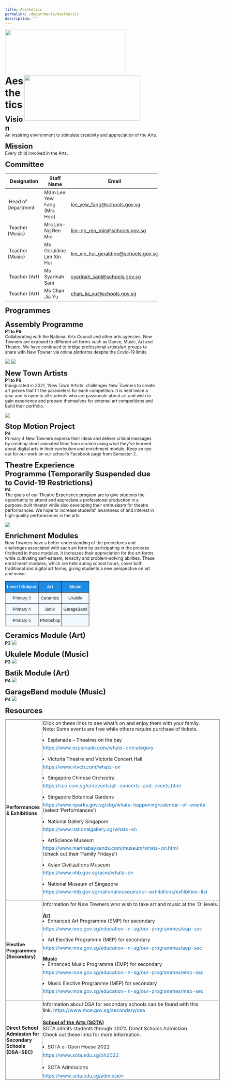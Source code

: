 ```yaml
---
title: Aesthetics
permalink: /departments/aesthetics
description: ""
---
```

<img src="/images/logosub.png" style="width:400px;height:150px;margin-left:0px;" align = "left">

<img src="/images/Header%20GIF.gif" style="width:380px;height:150px;margin-right:60px;" align = "right">
<br><br><br><br><br><br>

**<font size=6>Aesthetics</font>**

**<font size=5>Vision</font>** <br>
An inspiring environment to stimulate creativity and appreciation of the Arts.  
  
  

**<font size=5>Mission</font>** <br>
Every child involved in the Arts.  

  
**<font size=5>Committee</font>** <br>

|  Designation | Staff Name | Email |
| --- | --- | --- |
|  Head of Department | Mdm Lee Yew Fang (Mrs Hoo) | [lee\_yew\_fang@schools.gov.sg](mailto:lee_yew_fang@schools.gov.sg) |
|  Teacher (Music) | Mrs Lim-Ng Ren Min | [lim-ng\_ren\_min@schools.gov.sg](mailto:lim-ng_ren_min@schools.gov.sg) |
|  Teacher (Music) | Ms Geraldine Lim Xin Hui | [lim\_xin\_hui\_geraldine@schools.gov.sg](mailto:lim_xin_hui_geraldine@schools.gov.sg) |
|  Teacher (Art) | Ms Syarinah Sani | [syarinah\_sani@schools.gov.sg](mailto:syarinah_sani@schools.gov.sg) |
|  Teacher (Art) | Ms Chan Jia Yu | [chan\_jia\_yu@schools.gov.sg](mailto:chan_jia_yu@schools.gov.sg) |


**<font size=5>Programmes</font>** <br>  
**<font size=5>Assembly Programme</font>** <br>
**P1 to P6**  
Collaborating with the National Arts Council and other arts agencies, New Towners are exposed to different art forms such as Dance, Music, Art and Theatre. We have continued to bridge professional artists/art groups to share with New Towner via online platforms despite the Covid-19 limits.

![](/images/Departments/Aesthetics%201.png)
![](/images/Departments/Aesthetics%202.png)

**<font size=5>New Town Artists</font>** <br>
**P1 to P6**<br>
Inaugurated in 2021, 'New Town Artists' challenges New Towners to create art pieces that fit the parameters for each competition. It is held twice a year and is open to all students who are passionate about art and wish to gain experience and prepare themselves for external art competitions and build their portfolio.

![](/images/Departments/Aesthetics%203.png)

**<font size=5>Stop Motion Project</font>** <br>
**P4**  <br>
Primary 4 New Towners express their ideas and deliver critical messages by creating short animated films from scratch using what they've learned about digital arts in their curriculum and enrichment module. Keep an eye out for our work on our school's Facebook page from Semester 2.  

  
**<font size=5>Theatre Experience Programme (Temporarily Suspended due to Covid-19 Restrictions) </font>** <br>
**P4**  <br>
The goals of our Theatre Experience program are to give students the opportunity to attend and appreciate a professional production in a purpose-built theater while also developing their enthusiasm for theatre performances. We hope to increase students' awareness of and interest in high-quality performances in the arts.

![](/images/Departments/Aesthetics%204.png)

**<font size=5>Enrichment Modules</font>** <br>
New Towners have a better understanding of the procedures and challenges associated with each art form by participating in the process firsthand in these modules. It increases their appreciation for the art forms while cultivating self-esteem, tenacity and problem-solving abilities. These enrichment modules, which are held during school hours, cover both traditional and digital art forms, giving students a new perspective on art and music.

<table style="border-collapse:collapse;border-spacing:0" class="tg"><thead><tr><th style="background-color:#1F8CE4;border-color:black;border-style:solid;border-width:1px;color:#F2F9FF;font-family:Arial, sans-serif;font-size:14px;font-weight:bold;overflow:hidden;padding:10px 5px;text-align:center;vertical-align:middle;word-break:normal"><span style="color:#F2F9FF;background-color:#1F8CE4">Level / Subject</span></th><th style="background-color:#1F8CE4;border-color:black;border-style:solid;border-width:1px;color:#F2F9FF;font-family:Arial, sans-serif;font-size:14px;font-weight:bold;overflow:hidden;padding:10px 5px;text-align:center;vertical-align:middle;word-break:normal"><span style="color:#F2F9FF;background-color:#1F8CE4">Art</span></th><th style="background-color:#1F8CE4;border-color:black;border-style:solid;border-width:1px;color:#F2F9FF;font-family:Arial, sans-serif;font-size:14px;font-weight:bold;overflow:hidden;padding:10px 5px;text-align:center;vertical-align:middle;word-break:normal"><span style="color:#F2F9FF;background-color:#1F8CE4">Music</span></th></tr></thead><tbody><tr><td style="background-color:#F2F9FF;border-color:black;border-style:solid;border-width:1px;color:#222;font-family:Arial, sans-serif;font-size:14px;overflow:hidden;padding:10px 5px;text-align:center;vertical-align:middle;word-break:normal"><span style="color:#222;background-color:#F2F9FF">Primary 3</span></td><td style="background-color:#F2F9FF;border-color:black;border-style:solid;border-width:1px;color:#222;font-family:Arial, sans-serif;font-size:14px;overflow:hidden;padding:10px 5px;text-align:center;vertical-align:middle;word-break:normal"><span style="color:#222;background-color:#F2F9FF">Ceramics</span></td><td style="background-color:#F2F9FF;border-color:black;border-style:solid;border-width:1px;color:#222;font-family:Arial, sans-serif;font-size:14px;overflow:hidden;padding:10px 5px;text-align:center;vertical-align:middle;word-break:normal"><span style="color:#222;background-color:#F2F9FF">Ukulele</span></td></tr><tr><td style="background-color:#F2F9FF;border-color:black;border-style:solid;border-width:1px;color:#222;font-family:Arial, sans-serif;font-size:14px;overflow:hidden;padding:10px 5px;text-align:center;vertical-align:middle;word-break:normal"><span style="color:#222;background-color:#F2F9FF">Primary 4</span></td><td style="background-color:#F2F9FF;border-color:black;border-style:solid;border-width:1px;color:#222;font-family:Arial, sans-serif;font-size:14px;overflow:hidden;padding:10px 5px;text-align:center;vertical-align:middle;word-break:normal"><span style="color:#222;background-color:#F2F9FF">Batik</span></td><td style="background-color:#F2F9FF;border-color:black;border-style:solid;border-width:1px;color:#222;font-family:Arial, sans-serif;font-size:14px;overflow:hidden;padding:10px 5px;text-align:center;vertical-align:middle;word-break:normal"><span style="color:#222;background-color:#F2F9FF">GarageBand</span></td></tr><tr><td style="background-color:#F2F9FF;border-color:black;border-style:solid;border-width:1px;color:#222;font-family:Arial, sans-serif;font-size:14px;overflow:hidden;padding:10px 5px;text-align:center;vertical-align:middle;word-break:normal"><span style="color:#222;background-color:#F2F9FF">Primary 5</span></td><td style="background-color:#F2F9FF;border-color:black;border-style:solid;border-width:1px;color:#222;font-family:Arial, sans-serif;font-size:14px;overflow:hidden;padding:10px 5px;text-align:center;vertical-align:middle;word-break:normal"><span style="color:#222;background-color:#F2F9FF"> Photoshop</span></td><td style="background-color:#F2F9FF;border-color:black;border-style:solid;border-width:1px;color:#222;font-family:Arial, sans-serif;font-size:14px;overflow:hidden;padding:10px 5px;text-align:center;vertical-align:middle;word-break:normal"><span style="color:#222;background-color:#F2F9FF"> </span></td></tr></tbody></table>

**<font size=5>Ceramics Module (Art)</font>** <br>
**P3**
![](/images/Departments/Aesthetics%205.png)

**<font size=5>Ukulele Module (Music)</font>** <br>
**P3**
![](/images/Departments/Aesthetics%206.png)

**<font size=5>Batik Module (Art)</font>** <br>
**P4**
![](/images/Departments/Aesthetics%207.jpg)

**<font size=5>GarageBand module (Music)</font>** <br>
**P4**
![](/images/Departments/Aesthetics%208.png)

**<font size=5>Resources</font>** <br>
<table class="ive_eobj_center iveo_table ives_tab_simple3" style="margin: auto; outline: 0px; padding: 0px; border-collapse: collapse; clear: both; border: 1px solid rgb(170, 170, 170); width: 710px;"><tbody style="margin: 0px; outline: 0px; padding: 0px;"><tr style="margin: 0px; outline: 0px; padding: 0px;"><td style="margin: 0px; outline: 0px; padding: 2px; text-align: left; border: 1px solid rgb(170, 170, 170); width: 116px;"><b style="margin: 0px; outline: 0px; padding: 0px;">Performances &amp; Exhibitions</b></td><td style="margin: 0px; outline: 0px; padding: 2px; text-align: center; border: 1px solid rgb(170, 170, 170); width: 593px;"><div style="margin: 0px; outline: 0px; padding: 0px; line-height: 18.2px; text-align: left;"><span style="margin: 0px; outline: 0px; padding: 0px; background-color: initial;">Click on these links to see what’s on and enjoy them with your family.&nbsp;</span><br style="margin: 0px; outline: 0px; padding: 0px;"></div><div style="margin: 0px; outline: 0px; padding: 0px; line-height: 18.2px; text-align: left;"><div style="margin: 0px; outline: 0px; padding: 0px; line-height: 18.2px;">Note: Some events are free while others require purchase of tickets.&nbsp;</div><div style="margin: 0px; outline: 0px; padding: 0px; line-height: 18.2px;"><div style="margin: 0px; outline: 0px; padding: 0px; line-height: 18.2px;"><br style="margin: 0px; outline: 0px; padding: 0px;"></div><div style="margin: 0px; outline: 0px; padding: 0px; line-height: 18.2px;"><ul style="margin: 0px 0px 0.5em 1em; outline: 0px; padding: 0px;"><li style="margin: 0px; outline: 0px; padding: 0px;">Esplanade – Theatres on the bay</li></ul></div><div style="margin: 0px; outline: 0px; padding: 0px; line-height: 18.2px;"><a href="https://www.esplanade.com/whats-on/category" target="_blank" style="margin: 0px; outline: 0px; padding: 0px; color: rgb(24, 112, 182); text-decoration: none;">https://www.esplanade.com/whats-on/category</a></div><div style="margin: 0px; outline: 0px; padding: 0px; line-height: 18.2px;"><br style="margin: 0px; outline: 0px; padding: 0px;"></div><div style="margin: 0px; outline: 0px; padding: 0px; line-height: 18.2px;"><ul style="margin: 0px 0px 0.5em 1em; outline: 0px; padding: 0px;"><li style="margin: 0px; outline: 0px; padding: 0px;">Victoria Theatre and Victoria Concert Hall</li></ul></div><div style="margin: 0px; outline: 0px; padding: 0px; line-height: 18.2px;"><a href="https://www.vtvch.com/whats-on" target="_blank" style="margin: 0px; outline: 0px; padding: 0px; color: rgb(24, 112, 182); text-decoration: none;">https://www.vtvch.com/whats-on</a></div><div style="margin: 0px; outline: 0px; padding: 0px; line-height: 18.2px;"><br style="margin: 0px; outline: 0px; padding: 0px;"></div><div style="margin: 0px; outline: 0px; padding: 0px; line-height: 18.2px;"><ul style="margin: 0px 0px 0.5em 1em; outline: 0px; padding: 0px;"><li style="margin: 0px; outline: 0px; padding: 0px;">Singapore Chinese Orchestra</li></ul></div><div style="margin: 0px; outline: 0px; padding: 0px; line-height: 18.2px;"><a href="https://sco.com.sg/en/events/all-concerts-and-events.html" target="_blank" style="margin: 0px; outline: 0px; padding: 0px; color: rgb(24, 112, 182); text-decoration: none;">https://sco.com.sg/en/events/all-concerts-and-events.html</a></div><div style="margin: 0px; outline: 0px; padding: 0px; line-height: 18.2px;"><br style="margin: 0px; outline: 0px; padding: 0px;"></div><div style="margin: 0px; outline: 0px; padding: 0px; line-height: 18.2px;"><ul style="margin: 0px 0px 0.5em 1em; outline: 0px; padding: 0px;"><li style="margin: 0px; outline: 0px; padding: 0px;">Singapore Botanical Gardens&nbsp;</li></ul></div><div style="margin: 0px; outline: 0px; padding: 0px; line-height: 18.2px;"><a href="https://www.nparks.gov.sg/sbg/whats-happening/calendar-of-events" target="_blank" style="margin: 0px; outline: 0px; padding: 0px; color: rgb(24, 112, 182); text-decoration: none;">https://www.nparks.gov.sg/sbg/whats-happening/calendar-of-events</a></div><div style="margin: 0px; outline: 0px; padding: 0px; line-height: 18.2px;">(select ‘Performances’)&nbsp;</div><div style="margin: 0px; outline: 0px; padding: 0px; line-height: 18.2px;"><br style="margin: 0px; outline: 0px; padding: 0px;"></div><div style="margin: 0px; outline: 0px; padding: 0px; line-height: 18.2px;"><ul style="margin: 0px 0px 0.5em 1em; outline: 0px; padding: 0px;"><li style="margin: 0px; outline: 0px; padding: 0px;">National Gallery Singapore</li></ul></div><div style="margin: 0px; outline: 0px; padding: 0px; line-height: 18.2px;"><a href="https://www.nationalgallery.sg/whats-on" target="_blank" style="margin: 0px; outline: 0px; padding: 0px; color: rgb(24, 112, 182); text-decoration: none;">https://www.nationalgallery.sg/whats-on</a></div><div style="margin: 0px; outline: 0px; padding: 0px; line-height: 18.2px;"><br style="margin: 0px; outline: 0px; padding: 0px;"></div><div style="margin: 0px; outline: 0px; padding: 0px; line-height: 18.2px;"><ul style="margin: 0px 0px 0.5em 1em; outline: 0px; padding: 0px;"><li style="margin: 0px; outline: 0px; padding: 0px;">ArtScience Museum</li></ul></div><div style="margin: 0px; outline: 0px; padding: 0px; line-height: 18.2px;"><a href="https://www.marinabaysands.com/museum/whats-on.html" target="_blank" style="margin: 0px; outline: 0px; padding: 0px; color: rgb(24, 112, 182); text-decoration: none;">https://www.marinabaysands.com/museum/whats-on.html</a></div><div style="margin: 0px; outline: 0px; padding: 0px; line-height: 18.2px;">(check out their ‘Family Fridays’)</div><div style="margin: 0px; outline: 0px; padding: 0px; line-height: 18.2px;"><br style="margin: 0px; outline: 0px; padding: 0px;"></div><div style="margin: 0px; outline: 0px; padding: 0px; line-height: 18.2px;"><ul style="margin: 0px 0px 0.5em 1em; outline: 0px; padding: 0px;"><li style="margin: 0px; outline: 0px; padding: 0px;">Asian Civilizations Museum</li></ul></div><div style="margin: 0px; outline: 0px; padding: 0px; line-height: 18.2px;"><a href="https://www.nhb.gov.sg/acm/whats-on" target="_blank" style="margin: 0px; outline: 0px; padding: 0px; color: rgb(24, 112, 182); text-decoration: none;">https://www.nhb.gov.sg/acm/whats-on</a></div><div style="margin: 0px; outline: 0px; padding: 0px; line-height: 18.2px;"><br style="margin: 0px; outline: 0px; padding: 0px;"></div><div style="margin: 0px; outline: 0px; padding: 0px; line-height: 18.2px;"><ul style="margin: 0px 0px 0.5em 1em; outline: 0px; padding: 0px;"><li style="margin: 0px; outline: 0px; padding: 0px;">National Museum of Singapore</li></ul></div><div style="margin: 0px; outline: 0px; padding: 0px; line-height: 18.2px;"><a href="https://www.nhb.gov.sg/nationalmuseum/our-exhibitions/exhibition-list" target="_blank" style="margin: 0px; outline: 0px; padding: 0px; color: rgb(24, 112, 182); text-decoration: none;">https://www.nhb.gov.sg/nationalmuseum/our-exhibitions/exhibition-list</a></div></div><div style="margin: 0px; outline: 0px; padding: 0px; line-height: 18.2px;"><br style="margin: 0px; outline: 0px; padding: 0px;"></div></div></td></tr><tr style="margin: 0px; outline: 0px; padding: 0px;"><td style="margin: 0px; outline: 0px; padding: 2px; text-align: left; border: 1px solid rgb(170, 170, 170);"><b style="margin: 0px; outline: 0px; padding: 0px;">Elective Programmes<br style="margin: 0px; outline: 0px; padding: 0px;">(Secondary)</b></td><td style="margin: 0px; outline: 0px; padding: 2px; text-align: center; border: 1px solid rgb(170, 170, 170);"><div style="margin: 0px; outline: 0px; padding: 0px; line-height: 18.2px; text-align: left;"><div style="margin: 0px; outline: 0px; padding: 0px; line-height: 18.2px;">Information for New Towners who wish to take art and music at the ‘O’ levels.</div><div style="margin: 0px; outline: 0px; padding: 0px; line-height: 18.2px;"><br style="margin: 0px; outline: 0px; padding: 0px;"></div><div style="margin: 0px; outline: 0px; padding: 0px; line-height: 18.2px;"><b style="margin: 0px; outline: 0px; padding: 0px;"><u style="margin: 0px; outline: 0px; padding: 0px;">Art</u></b></div><div style="margin: 0px; outline: 0px; padding: 0px; line-height: 18.2px;"><ul style="margin: 0px 0px 0.5em 1em; outline: 0px; padding: 0px;"><li style="margin: 0px; outline: 0px; padding: 0px;">Enhanced Art Programme (EMP) for secondary</li></ul></div><div style="margin: 0px; outline: 0px; padding: 0px; line-height: 18.2px;"><a href="https://www.moe.gov.sg/education-in-sg/our-programmes/eap-sec" target="_blank" style="margin: 0px; outline: 0px; padding: 0px; color: rgb(24, 112, 182); text-decoration: none;">https://www.moe.gov.sg/education-in-sg/our-programmes/eap-sec</a></div><div style="margin: 0px; outline: 0px; padding: 0px; line-height: 18.2px;"><br style="margin: 0px; outline: 0px; padding: 0px;"></div><div style="margin: 0px; outline: 0px; padding: 0px; line-height: 18.2px;"><ul style="margin: 0px 0px 0.5em 1em; outline: 0px; padding: 0px;"><li style="margin: 0px; outline: 0px; padding: 0px;">Art Elective Programme (MEP) for secondary</li></ul></div><div style="margin: 0px; outline: 0px; padding: 0px; line-height: 18.2px;"><a href="https://www.moe.gov.sg/education-in-sg/our-programmes/aep-sec" target="_blank" style="margin: 0px; outline: 0px; padding: 0px; color: rgb(24, 112, 182); text-decoration: none;">https://www.moe.gov.sg/education-in-sg/our-programmes/aep-sec</a></div><div style="margin: 0px; outline: 0px; padding: 0px; line-height: 18.2px;"><br style="margin: 0px; outline: 0px; padding: 0px;"></div><div style="margin: 0px; outline: 0px; padding: 0px; line-height: 18.2px;"><b style="margin: 0px; outline: 0px; padding: 0px;"><u style="margin: 0px; outline: 0px; padding: 0px;">Music</u></b></div><div style="margin: 0px; outline: 0px; padding: 0px; line-height: 18.2px;"><ul style="margin: 0px 0px 0.5em 1em; outline: 0px; padding: 0px;"><li style="margin: 0px; outline: 0px; padding: 0px;">Enhanced Music Programme (EMP) for secondary</li></ul></div><div style="margin: 0px; outline: 0px; padding: 0px; line-height: 18.2px;"><a href="https://www.moe.gov.sg/education-in-sg/our-programmes/emp-sec" target="_blank" style="margin: 0px; outline: 0px; padding: 0px; color: rgb(24, 112, 182); text-decoration: none;">https://www.moe.gov.sg/education-in-sg/our-programmes/emp-sec</a></div><div style="margin: 0px; outline: 0px; padding: 0px; line-height: 18.2px;"><br style="margin: 0px; outline: 0px; padding: 0px;"></div><div style="margin: 0px; outline: 0px; padding: 0px; line-height: 18.2px;"><ul style="margin: 0px 0px 0.5em 1em; outline: 0px; padding: 0px;"><li style="margin: 0px; outline: 0px; padding: 0px;">Music Elective Programme (MEP) for secondary</li></ul></div><div style="margin: 0px; outline: 0px; padding: 0px; line-height: 18.2px;"><a href="https://www.moe.gov.sg/education-in-sg/our-programmes/mep-sec" target="_blank" style="margin: 0px; outline: 0px; padding: 0px; color: rgb(24, 112, 182); text-decoration: none;">https://www.moe.gov.sg/education-in-sg/our-programmes/mep-sec</a></div><div style="margin: 0px; outline: 0px; padding: 0px; line-height: 18.2px;"><br style="margin: 0px; outline: 0px; padding: 0px;"></div></div></td></tr><tr style="margin: 0px; outline: 0px; padding: 0px;"><td style="margin: 0px; outline: 0px; padding: 2px; text-align: left; border: 1px solid rgb(170, 170, 170);"><b style="margin: 0px; outline: 0px; padding: 0px;">Direct School Admission for Secondary Schools<br style="margin: 0px; outline: 0px; padding: 0px;">(DSA-SEC)&nbsp;</b></td><td style="margin: 0px; outline: 0px; padding: 2px; text-align: left; border: 1px solid rgb(170, 170, 170);">Information about DSA for secondary schools can be found with this link.<span>&nbsp;</span><a href="https://www.moe.gov.sg/secondary/dsa" target="_blank" style="margin: 0px; outline: 0px; padding: 0px; color: rgb(24, 112, 182); text-decoration: none;">https://www.moe.gov.sg/secondary/dsa</a><br style="margin: 0px; outline: 0px; padding: 0px;"><br style="margin: 0px; outline: 0px; padding: 0px;"><b style="margin: 0px; outline: 0px; padding: 0px;"><u style="margin: 0px; outline: 0px; padding: 0px;">School of the Arts (SOTA)</u></b><br style="margin: 0px; outline: 0px; padding: 0px;">SOTA admits students through 100% Direct Schools Admission.<br style="margin: 0px; outline: 0px; padding: 0px;">Check out these links for more information.<br style="margin: 0px; outline: 0px; padding: 0px;"><br style="margin: 0px; outline: 0px; padding: 0px;"><ul style="margin: 0px 0px 0.5em 1em; outline: 0px; padding: 0px;"><li style="margin: 0px; outline: 0px; padding: 0px;">SOTA e-Open House 2022</li></ul><a href="https://www.sota.edu.sg/oh2022" target="_blank" style="margin: 0px; outline: 0px; padding: 0px; color: rgb(24, 112, 182); text-decoration: none;">https://www.sota.edu.sg/oh2022</a><br style="margin: 0px; outline: 0px; padding: 0px;"><br style="margin: 0px; outline: 0px; padding: 0px;"><ul style="margin: 0px 0px 0.5em 1em; outline: 0px; padding: 0px;"><li style="margin: 0px; outline: 0px; padding: 0px;">SOTA Admissions</li></ul><a href="https://www.sota.edu.sg/admission" target="_blank" style="margin: 0px; outline: 0px; padding: 0px; color: rgb(24, 112, 182); text-decoration: none;">https://www.sota.edu.sg/admission</a></td></tr></tbody></table>